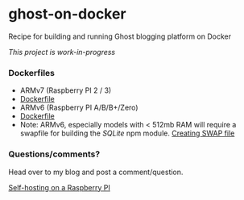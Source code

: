 # ghost-on-docker

Recipe for building and running Ghost blogging platform on Docker

*This project is work-in-progress*

### Dockerfiles

* ARMv7 (Raspberry PI 2 / 3) 
 * [Dockerfile](https://github.com/alexellis/ghost-on-docker/blob/master/ARMv7/Dockerfile)
* ARMv6 (Raspberry PI A/B/B+/Zero)
 * [Dockerfile](https://github.com/alexellis/ghost-on-docker/blob/master/ARMv6/Dockerfile)
 * Note: ARMv6, especially models with < 512mb RAM will require a swapfile for building the *SQLite* npm module. [Creating SWAP file](https://wiki.archlinux.org/index.php/swap)

### Questions/comments?

Head over to my blog and post a comment/question.

[Self-hosting on a Raspberry PI](http://blog.alexellis.io/self-hosting-on-a-pi/)
